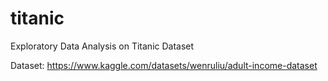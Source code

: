 # titanic

Exploratory Data Analysis on Titanic Dataset

Dataset: https://www.kaggle.com/datasets/wenruliu/adult-income-dataset
